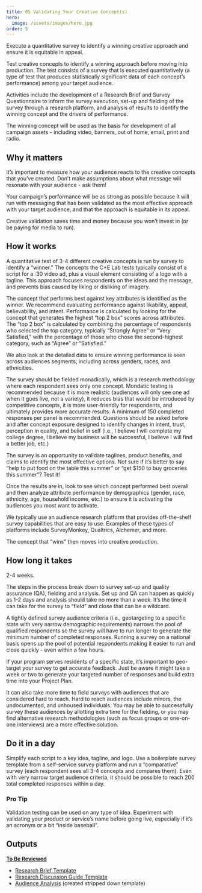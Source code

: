 ```yaml
---
title: 05 Validating Your Creative Concept(s)
hero:
  image: /assets/images/hero.jpg
order: 5
---
```


Execute a quantitative survey to identify a winning creative approach and ensure it is equitable in appeal.

Test creative concepts to identify a winning approach before moving into production. The test consists of a survey that is executed quantitatively (a type of test that produces statistically significant data of each concept’s performance) among your target audience.

Activities include the development of a Research Brief and Survey Questionnaire to inform the survey execution, set-up and fielding of the survey through a research platform, and analysis of results to identify the winning concept and the drivers of performance.

The winning concept will be used as the basis for development of all campaign assets - including video, banners, out of home, email, print and radio.

## Why it matters

It’s important to measure how your audience reacts to the creative concepts that you’ve created. Don’t make assumptions about what message will resonate with your audience - ask them!

Your campaign’s performance will be as strong as possible because it will run with messaging that has been validated as the most effective approach with your target audience, and that the approach is equitable in its appeal.

Creative validation saves time and money because you won’t invest in (or be paying for media to run).

## How it works

A quantitative test of 3-4 different creative concepts is run by survey to identify a “winner.” The concepts the C+E Lab tests typically consist of a script for a :30 video ad, plus a visual element consisting of a logo with a tagline. This approach focuses respondents on the ideas and the message, and prevents bias caused by liking or disliking of imagery.

The concept that performs best against key attributes is identified as the winner. We recommend evaluating performance against likability, appeal, believability, and intent. Performance is calculated by looking for the concept that generates the highest “top 2 box” scores across attributes. The “top 2 box” is calculated by combining the percentage of respondents who selected the top category, typically “Strongly Agree” or “Very Satisfied,” with the percentage of those who chose the second-highest category, such as “Agree” or “Satisfied.”

We also look at the detailed data to ensure winning performance is seen across audiences segments, including across genders, races, and ethnicities.

The survey should be fielded monadically, which is a research methodology where each respondent sees only one concept. Mondatic testing is recommended because it is more realistic (audiences will only see one ad when it goes live, not a variety), it reduces bias that would be introduced by competitive concepts, it is more user-friendly for respondents, and ultimately provides more accurate results. A minimum of 150 completed responses per panel is recommended.
Questions should be asked before and after concept exposure designed to identify changes in intent, trust, perception in quality, and belief in self (i.e., I believe I will complete my college degree, I believe my business will be successful, I believe I will find a better job, etc.)

The survey is an opportunity to validate taglines, product benefits, and claims to identify the most effective options. Not sure if it’s better to say “help to put food on the table this summer” or “get $150 to buy groceries this summer”? Test it!

Once the results are in, look to see which concept performed best overall and then analyze attribute performance by demographics (gender, race, ethnicity, age, household income, etc.) to ensure it is activating the audiences you most want to activate.

We typically use an audience research platform that provides off-the-shelf survey capabilities that are easy to use. Examples of these types of platforms include SurveyMonkey, Qualtrics, Alchemer, and more.

The concept that “wins” then moves into creative production.

## How long it takes

2-4 weeks.

The steps in the process break down to survey set-up and quality assurance (QA), fielding and analysis. Set up and QA can happen as quickly as 1-2 days and analysis should take no more than a week. It’s the time it can take for the survey to “field” and close that can be a wildcard.

A tightly defined survey audience criteria (i.e., geotargeting to a specific state with very narrow demographic requirements) narrows the pool of qualified respondents so the survey will have to run longer to generate the minimum number of completed responses. Running a survey on a national basis opens up the pool of potential respondents making it easier to run and close quickly - even within a few hours.

If your program serves residents of a specific state, it’s important to geo-target your survey to get accurate feedback. Just be aware it might take a week or two to generate your targeted number of responses and build extra time into your Project Plan.

It can also take more time to field surveys with audiences that are considered hard to reach. Hard to reach audiences include minors, the undocumented, and unhoused individuals. You may be able to successfully survey these audiences by allotting extra time for the fielding, or you may find alternative research methodologies (such as focus groups or one-on-one interviews) are a more effective solution.

## Do it in a day

Simplify each script to a key idea, tagline, and logo. Use a boilerplate survey template from a self-service survey platform and run a “comparative” survey (each respondent sees all 3-4 concepts and compares them). Even with very narrow target audience criteria, it should be possible to reach 200 total completed responses within a day.

<div class="usa-alert usa-alert--success margin-top-5">
    <div class="usa-alert__body">
        <h3 class="usa-alert__heading">Pro Tip</h3>
        <p class="usa-alert__text">
            Validation testing can be used on any type of idea. Experiment with validating your product or service’s name before going live, especially if it’s an acronym or a bit “inside baseball”.
        </p>
    </div>
</div>

## Outputs

<b><ins>To Be Reviewed</ins></b>

- [Research Brief Template](https://docs.google.com/document/d/13um0EIzq6WxrEUfRPiKz1M96NUxNZPONXt8GIAB5ykw/edit?usp=drive_link)
- [Research Discussion Guide Template](https://docs.google.com/document/d/1urUIB6kkuxQgm7L-n-zYB7dW8y8By2au2ZJjXQOloSA/edit?usp=drive_link)
- [Audience Analysis](https://docs.google.com/presentation/d/1TXEsK6E8ZKZgpIFEz7SUE4dszlrs5nCpDySsrIEmW78/edit?usp=sharing) (created stripped down template)
